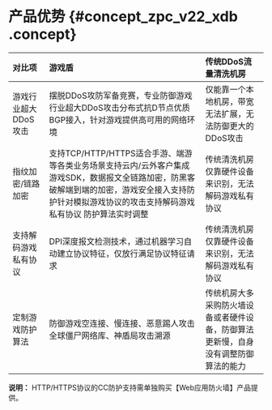 # 产品优势 {#concept_zpc_v22_xdb .concept}

|对比项|游戏盾|传统DDoS流量清洗机房|
|:--|:--|:-----------|
|游戏行业超大DDoS攻击|摆脱DDoS攻防军备竞赛，专业防御游戏行业超大DDoS攻击分布式抗D节点优质BGP接入，针对游戏提供高可用的网络环境|仅能靠一个本地机房，带宽无法扩展，无法防御更大的DDoS攻击|
|指纹加密/链路加密|支持TCP/HTTP/HTTPS适合手游、端游等各类业务场景支持云内/云外客户集成游戏SDK，数据报文全链路加密，防黑客破解端到端的加密，游戏安全接入支持防护针对模拟游戏协议的攻击支持解码游戏私有协议 防护算法实时调整|传统清洗机房仅靠硬件设备来识别，无法解码游戏私有协议|
|支持解码游戏私有协议|DPI深度报文检测技术，通过机器学习自动建立协议特征，仅放行满足协议特征请求|传统清洗机房仅靠硬件设备来识别，无法解码游戏私有协议|
|定制游戏防护算法|防御游戏空连接、慢连接、恶意踢人攻击全球僵尸网络库、神盾局攻击溯源|传统机房大多采购防火墙设备或者硬件设备，防御算法更新慢，自身没有调整防御算法的能力|

**说明：** HTTP/HTTPS协议的CC防护支持需单独购买【Web应用防火墙】产品提供。

